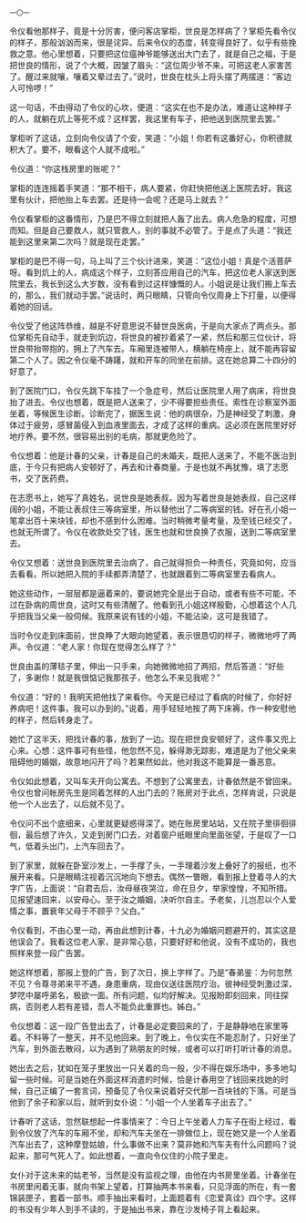     一〇一 

   令仪看他那样子，竟是十分厉害，便问客店掌柜，世良是怎样病了？掌柜先看令仪的样子，那般汹汹而来，很是诧异。后来令仪的态度，转变得良好了，似乎有些挽救之意。他心里想着，只要把这位瘟神爷能够送出大门去了，就是自己之福，于是把世良的情形，说了个大概，因皱了眉头：“这位周少爷不来，可把这老人家害苦了。醒过来就嚷，嚷着又晕过去了。”说时，世良在枕头上将头摆了两摆道：“客边人可怜啰！”

   这一句话，不由得动了令仪的心坎，便道：“这实在也不是办法，难道让这种样子的人，就躺在炕上等死不成？这样罢，我这里有车子，把他送到医院里去罢。”

   掌柜听了这话，立刻向令仪请了个安，笑道：“小姐！你若有这番好心，你积德就积大了。要不，眼看这个人就不成啦。”

   令仪道：“你这栈房里的账呢？”

   掌柜的连连摇着手笑道：“那不相干，病人要紧，你赶快把他送上医院去好。我这里有伙计，把他抬上车去罢。还是待一会呢？还是马上就去？”

   令仪看掌柜的这番情形，乃是巴不得立刻就把人轰了出去。病人危急的程度，可想而知。但是自己要救人，就只管救人，别的事就不必管了。于是点了头道：“我还能到这里来第二次吗？就是现在走罢。”

   掌柜的是巴不得一句，马上叫了三个伙计进来，笑道：“这位小姐！真是个活菩萨呀。看到炕上的人，病成这个样子，立刻答应用自己的汽车，把这位老人家送到医院里去，我长到这么大岁数，没有看到过这样慷慨的人。小姐说是让我们搬上车去的，那么，我们就动手罢。”说话时，两只眼睛，只管向令仪周身上下打量，以便得着她的回话。

   令仪受了他这阵恭维，越是不好意思说不替世良医病，于是向大家点了两点头。那位掌柜先自动手，就走到炕边，将世良的被抄着紧了一紧，然后和那三位伙计，将世良带抬带抱的，拥上了汽车去。车厢里连被带人，横躺在椅座上，就不能再容留第二个人了。因之令仪毫不踌躇，就和开车的同坐在前排。这在她总算二十四分的好意了。

   到了医院门口，令仪先跳下车挂了一个急症号，然后让医院里人用了病床，将世良抬了进去。令仪也想着，既是把人送来了，少不得要担些责任。索性在诊察室外面坐着，等候医生诊断。诊断完了，据医生说：他的病很杂，乃是神经受了刺激，身体过于疲劳，感冒菌侵入到血液里面去，才成了这样的重病。这必须在医院里好好地疗养。要不然，很容易出别的毛病，那就更危险了。

   令仪想着：他是计春的父亲，计春是自己的未婚夫，既把人送来了，不能不医治到底，于今只有把病人安顿好了，再去和计春商量。于是也就不再犹豫，填了志愿书，交了医药费。

   在志愿书上，她写了真姓名，说世良是她表叔。因为写着世良是她表叔，自己这样阔的小姐，不能让表叔住三等病室里，所以替他出了二等病室的钱。好在孔小姐一笔拿出百十来块钱，却也不感到什么困难。当时稍微考量考量，及至钱已经交了，也就无所谓了。令仪在收款处交了钱，医生也就和世良换了衣服，送到二等病室里去。

   令仪又想着：送世良到医院里去治病了，自己就得担负一种责任，究竟如何，应当去看看。所以她把入院的手续都弄清楚了，也就跟着到二等病室里去看病人。

   她这些动作，一层层都是逼着来的，要说她完全是出于自动，或者有些不可能，不过在卧病的周世良，这时又有些清醒了。他看到孔小姐这样殷勤，心想着这个人几乎把我当父亲一般伺候。我原来说有钱的小姐，不能沾染，这可是我错了。

   当时令仪走到床面前，世良睁了大眼向她望着，表示很恳切的样子，微微地哼了两声。令仪道：“老人家！你现在觉得怎么样了？”

   世良由盖的薄毯子里，伸出一只手来，向她微微地招了两招，然后答道：“好些了，多谢你！就是我很惦记我那孩子，他怎么不来见我呢？”

   令仪道：“好的！我明天把他找了来看你。今天是已经过了看病的时候了，你好好养病吧！这件事，我可以办到的。”说着，用手轻轻地按了两下床褥，作一种安慰他的样子，然后转身走了。

   她忙了这半天，把找计春的事，放到了一边。现在把世良安顿好了，这件事又兜上心来。心想：这件事可有些怪，他忽然不见，躲得渺无踪影，难道是为了他父亲来阻碍他的婚姻，故意地闪开了吗？若果然如此，他对我这不能算是一番恶意。

   令仪如此想着，又叫车夫开向公寓去。不想到了公寓里去，计春依然是不曾回来。令仪也曾问帐房先生是同着怎样的人出门去的？账房对于此点，怎样肯说，只说是他一个人出去了，以后就不见了。

   令仪问不出个底细来，心里就更疑惑得深了。她在账房里站站，又在院子里徘徊徘徊，最后想了许久，又走到房门口去，对着窗户纸眼里向里面张望，于是叹了一口气，低着头出门，上汽车回去了。

   到了家里，就躲在卧室沙发上，一手撑了头，一手理着沙发上叠好了的报纸，也不展开来看。只是眼睛注视着沉沉地向下想去。偶然一瞥眼，看到报上登着寻人的大字广告，上面说：“自君去后，汝母昼夜哭泣，命在旦夕，举家惶惶，不知所措。见报望速回来，以安母心。至于汝之婚姻，决听尔自主。予老矣，儿岂忍以个人爱情之事，置衰年父母于不顾乎？父白。”

   令仪看到，不由心里一动，再由此想到计春，十九必为婚姻问题避开的，其实这是他误会了。我看这位老人家，是非常心慈，只要好好和他说，没有不成功的，我也照样来登一段广告罢。

   她这样想着，那报上登的广告，到了次日，换上字样了。乃是“春弟鉴：为何忽然不见？令尊寻弟来平不遇，身患重病，现由仪送往医院疗治。彼神经受刺激过深，梦呓中屡呼弟名，极欲一面。所有问题，似均好解决。见报盼即刻回来，同往探病，否则老人若有差错，吾人不能负此重罪也。姊白。”

   令仪想着：这一段广告登出去了，计春是必定要回来的了，于是静静地在家里等着。不料等了一整天，并不见他回来。到了晚上，令仪实在不能忍耐了，只好坐了汽车，到外面去散闷，以为遇到了熟朋友的时候，或者可以打听打听计春的消息。

   她出去之后，犹如在笼子里放出一只关着的鸟一般，少不得在娱乐场中，多多地勾留一些时候。可是当她在外面这样消遣的时候，恰是计春用空了钱回来找她的时候，自己正编了一套言词，预备见了令仪来说着好交代那一百块钱的下落。可是当他到了余子和家以后，就听到女仆说：“小姐一个人坐着车子出去了。”

   计春听了这话，忽然联想起一件事情来了：今日上午坐着人力车子在街上经过，看到令仪放了汽车的车厢不坐，却和汽车夫坐在一排做位上，现在她又是一个人坐着汽车出去了，这种摩登姑娘，什么事做不出来？莫非她和汽车夫有什么问题吗？说起来，那可气死人了。如此想着，一直向令仪住的小院子里走。

   女仆对于这未来的姑老爷，当然是没有监视之理，由他在内书房里坐着。计春坐在书房里闲着无事，就向书架上望着，打算抽两本书来看，只见浮面的所在，有一套锦装匣子，套着一部书。顺手抽出来看时，上面题着有《恋爱真诠》四个字。这样的书没有少年人到手不读的，于是抽出书来，靠在沙发椅子背上看起来。

